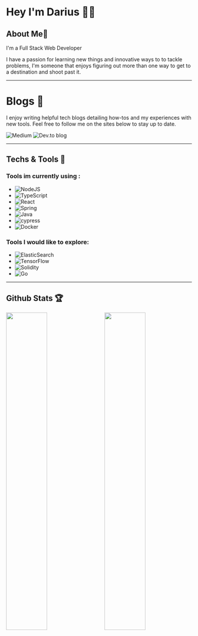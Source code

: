 
# Hey I'm Darius 👋🏾

## About Me📖
I'm a Full Stack Web Developer

I have a passion for learning new things and innovative ways to to tackle problems, 
I'm someone that enjoys figuring out more than one way to get to a destination and shoot past it.

---
# Blogs 📝
I enjoy writing helpful tech blogs detailing how-tos and my experiences with new tools. Feel free to follow me on the sites below to stay up to date.

![Medium](https://img.shields.io/badge/Medium-12100E?style=for-the-badge&logo=medium&logoColor=white)
![Dev.to blog](https://img.shields.io/badge/dev.to-0A0A0A?style=for-the-badge&logo=dev.to&logoColor=white)

---


## Techs & Tools 🔧
### Tools im currently using :
 - ![NodeJS](https://img.shields.io/badge/node.js-6DA55F?style=for-the-badge&logo=node.js&logoColor=white)
  - ![TypeScript](https://img.shields.io/badge/typescript-%23007ACC.svg?style=for-the-badge&logo=typescript&logoColor=white)
  - ![React](https://img.shields.io/badge/react-%2320232a.svg?style=for-the-badge&logo=react&logoColor=%2361DAFB)
 - ![Spring](https://img.shields.io/badge/spring-%236DB33F.svg?style=for-the-badge&logo=spring&logoColor=white)
  - ![Java](https://img.shields.io/badge/java-%23ED8B00.svg?style=for-the-badge&logo=java&logoColor=white)
  - ![cypress](https://img.shields.io/badge/-cypress-%23E5E5E5?style=for-the-badge&logo=cypress&logoColor=058a5e)
  - ![Docker](https://img.shields.io/badge/docker-%230db7ed.svg?style=for-the-badge&logo=docker&logoColor=white) 
  
### Tools I would like to explore:
- ![ElasticSearch](https://img.shields.io/badge/-ElasticSearch-005571?style=for-the-badge&logo=elasticsearch)
- ![TensorFlow](https://img.shields.io/badge/TensorFlow-%23FF6F00.svg?style=for-the-badge&logo=TensorFlow&logoColor=white)
- ![Solidity](https://img.shields.io/badge/Solidity-%23363636.svg?style=for-the-badge&logo=solidity&logoColor=white)
- ![Go](https://img.shields.io/badge/go-%2300ADD8.svg?style=for-the-badge&logo=go&logoColor=white)

---
## Github Stats 🏆
<img align="left" width="47%"  src="https://github-readme-stats.vercel.app/api?username=DariusDeah&show_icons=true&theme=tokyonight"/>
<img align="right" width="47%" src="https://github-readme-stats.vercel.app/api/top-langs/?username=DariusDeah&layout=compact&hide=css&langs_count=7)"/>














<!---
DariusDeah/DariusDeah is a ✨ special ✨ repository because its `README.md` (this file) appears on your GitHub profile.
You can click the Preview link to take a look at your changes.
--->
